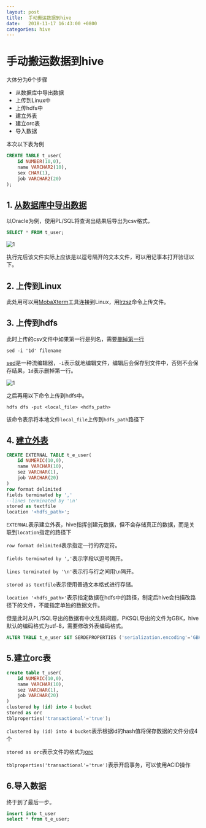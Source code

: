 ```yaml
---
layout: post
title:  手动搬运数据到hive
date:   2018-11-17 16:43:00 +0800
categories: hive
---
```


# 手动搬运数据到hive

大体分为6个步骤

- 从数据库中导出数据
- 上传到Linux中
- 上传hdfs中
- 建立外表
- 建立orc表
- 导入数据

本次以下表为例

``` sql
CREATE TABLE t_user(
    id NUMBER(10,0),
    name VARCHAR2(10),
    sex CHAR(1),
    job VARCHAR2(20)
);
```

## 1. [从数据库中导出数据](https://jingyan.baidu.com/article/6dad507528e6cfa123e36e99.html)

以Oracle为例，使用PL/SQL将查询出结果后导出为csv格式，

``` sql
SELECT * FROM t_user;
```

![1](http://ww1.sinaimg.cn/large/7ec23716gy1fxfynxqw3hj206s04o3yw.jpg)

执行完后该文件实际上应该是以逗号隔开的文本文件，可以用记事本打开验证以下。

## 2. 上传到Linux

此处用可以用[MobaXterm](https://mobaxterm.mobatek.net/)工具连接到Linux，用[lrzsz](https://www.cnblogs.com/mkdlf/p/7223767.html)命令上传文件。

## 3. 上传到hdfs

此时上传的csv文件中如果第一行是列名，需要[删掉第一行](https://blog.csdn.net/lanfengchalan/article/details/70244056)

```shell
sed -i '1d' filename
```

[sed](http://man.linuxde.net/sed)是一种流编辑器，`-i`表示就地编辑文件，编辑后会保存到文件中，否则不会保存结果，`1d`表示删掉第一行。

![1](http://ww1.sinaimg.cn/large/7ec23716gy1fxfylnr0flj20aq078dfx.jpg)

之后再用以下命令上传到hdfs中。

```shell
hdfs dfs -put <local_file> <hdfs_path>
```

该命令表示将本地文件`local_file`上传到`hdfs_path`路径下

## 4. [建立外表](https://blog.csdn.net/zhouleilei/article/details/8686194)

```sql
CREATE EXTERNAL TABLE t_e_user(
    id NUMERIC(10,0),
    name VARCHAR(10),
    sez VARCHAR(1),
    job VARCHAR(20)
)
row format delimited
fields terminated by ','
--lines terminated by '\n'
stored as textfile
location '<hdfs_path>';
```

`EXTERNAL`表示建立外表，hive指挥创建元数据，但不会存储真正的数据，而是关联到`location`指定的路径下

`row format delimited`表示指定一行的界定符。

`fields terminated by ','`表示字段以逗号隔开。

`lines terminated by '\n'`表示行与行之间用`\n`隔开。

`stored as textfile`表示使用普通文本格式进行存储。

`location '<hdfs_path>'`表示指定数据在hdfs中的路径，制定后hive会扫描改路径下的文件，不能指定单独的数据文件。

但是此时从PL/SQL导出的数据有中文乱码问题，PKSQL导出的文件为GBK，hive默认的编码格式为utf-8，需要修改外表编码格式。

```sql
ALTER TABLE t_e_user SET SERDEPROPERTIES ('serialization.encoding'='GBK');
```

## 5.建立orc表

```sql
create table t_user(
    id NUMERIC(10,0),
    name VARCHAR(10),
    sez VARCHAR(1),
    job VARCHAR(20)
)
clustered by (id) into 4 bucket
stored as orc
tblproperties('transactional'='true');
```

`clustered by (id) into 4 bucket`表示根据id的hash值将保存数据的文件分成4个

`stored as orc`表示文件的格式为[orc](https://orc.apache.org/)

`tblproperties('transactional'='true')`表示开启事务，可以使用ACID操作

## 6.导入数据

终于到了最后一步。

```sql
insert into t_user
select * from t_e_user;
```